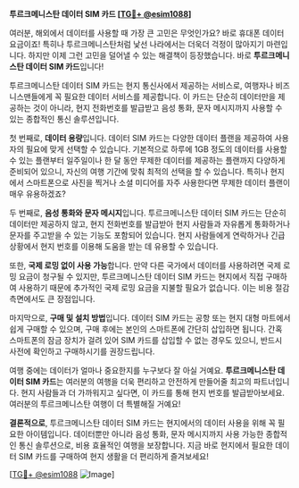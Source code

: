 **투르크메니스탄 데이터 SIM 카드 [[TG💪+ @esim1088](https://t.me/s/esim1088)]**

여러분, 해외에서 데이터를 사용할 때 가장 큰 고민은 무엇인가요? 바로 휴대폰 데이터 요금이죠! 특히나 투르크메니스탄처럼 낯선 나라에서는 더욱더 걱정이 많아지기 마련입니다. 하지만 이제 그런 고민을 덜어낼 수 있는 해결책이 등장했습니다. 바로 **투르크메니스탄 데이터 SIM 카드**입니다!

투르크메니스탄 데이터 SIM 카드는 현지 통신사에서 제공하는 서비스로, 여행자나 비즈니스맨들에게 꼭 필요한 데이터 서비스를 제공합니다. 이 카드는 단순히 데이터만을 제공하는 것이 아니라, 현지 전화번호를 발급받고 음성 통화, 문자 메시지까지 사용할 수 있는 종합적인 통신 솔루션입니다.

첫 번째로, **데이터 용량**입니다. 데이터 SIM 카드는 다양한 데이터 플랜을 제공하여 사용자의 필요에 맞게 선택할 수 있습니다. 기본적으로 하루에 1GB 정도의 데이터를 사용할 수 있는 플랜부터 일주일이나 한 달 동안 무제한 데이터를 제공하는 플랜까지 다양하게 준비되어 있으니, 자신의 여행 기간에 맞춰 최적의 선택을 할 수 있습니다. 특히나 현지에서 스마트폰으로 사진을 찍거나 소셜 미디어를 자주 사용한다면 무제한 데이터 플랜이 매우 유용하겠죠?

두 번째로, **음성 통화와 문자 메시지**입니다. 투르크메니스탄 데이터 SIM 카드는 단순히 데이터만 제공하지 않고, 현지 전화번호를 발급받아 현지 사람들과 자유롭게 통화하거나 문자를 주고받을 수 있는 기능도 포함되어 있습니다. 현지 사람들에게 연락하거나 긴급 상황에서 현지 번호를 이용해 도움을 받는 데 유용할 수 있습니다.

또한, **국제 로밍 없이 사용 가능**합니다. 만약 다른 국가에서 데이터를 사용하려면 국제 로밍 요금이 청구될 수 있지만, 투르크메니스탄 데이터 SIM 카드는 현지에서 직접 구매하여 사용하기 때문에 추가적인 국제 로밍 요금을 지불할 필요가 없습니다. 이는 비용 절감 측면에서도 큰 장점입니다.

마지막으로, **구매 및 설치 방법**입니다. 데이터 SIM 카드는 공항 또는 현지 대형 마트에서 쉽게 구매할 수 있으며, 구매 후에는 본인의 스마트폰에 간단히 삽입하면 됩니다. 간혹 스마트폰의 잠금 장치가 걸려 있어 SIM 카드를 삽입할 수 없는 경우도 있으니, 반드시 사전에 확인하고 구매하시기를 권장드립니다.

여행 중에는 데이터가 얼마나 중요한지를 누구보다 잘 아실 거예요. **투르크메니스탄 데이터 SIM 카드**는 여러분의 여행을 더욱 편리하고 안전하게 만들어줄 최고의 파트너입니다. 현지 사람들과 더 가까워지고 싶다면, 이 카드를 통해 현지 번호를 발급받아보세요. 여러분의 투르크메니스탄 여행이 더 특별해질 거예요!

**결론적으로**, 투르크메니스탄 데이터 SIM 카드는 현지에서의 데이터 사용을 위해 꼭 필요한 아이템입니다. 데이터뿐만 아니라 음성 통화, 문자 메시지까지 사용 가능한 종합적인 통신 솔루션으로, 비용 효율적인 여행을 보장합니다. 지금 바로 현지에서 필요한 데이터 SIM 카드를 구매하여 현지 생활을 더 편리하게 즐겨보세요!

[[TG💪+ @esim1088](https://t.me/s/esim1088) ![Image](https://i.postimg.cc/Y0z9fWf4/image.png)]